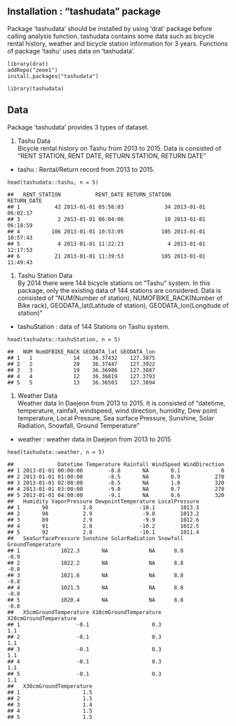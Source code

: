 Installation : “tashudata” package
----------------------------------

Package ‘tashudata’ should be installed by using ‘drat’ package before
calling analysis function. tashudata contains some data such as bicycle
rental history, weather and bicycle station information for 3 years.
Functions of package ‘tashu’ uses data on ‘tashudata’.

    library(drat)
    addRepo("zeee1")
    install.packages("tashudata")

    library(tashudata)

Data
----

Package ‘tashudata’ provides 3 types of dataset.

1.  Tashu Data  
    Bicycle rental history on Tashu from 2013 to 2015. Data is consisted
    of “RENT STATION, RENT DATE, RETURN STATION, RETURN DATE”

-   tashu : Rental/Return record from 2013 to 2015.

<!-- -->

    head(tashudata::tashu, n = 5)

    ##   RENT_STATION           RENT_DATE RETURN_STATION         RETURN_DATE
    ## 1           43 2013-01-01 05:56:03             34 2013-01-01 06:02:17
    ## 3            2 2013-01-01 06:04:06             10 2013-01-01 06:18:59
    ## 4          106 2013-01-01 10:53:05            105 2013-01-01 10:57:43
    ## 5            4 2013-01-01 11:22:23              4 2013-01-01 12:17:53
    ## 6           21 2013-01-01 11:39:53            105 2013-01-01 11:49:43

1.  Tashu Station Data  
    By 2014 there were 144 bicycle stations on “Tashu” system. In this
    package, only the existing data of 144 stations are considered. Data
    is consisted of “NUM(Number of station), NUMOFBIKE\_RACK(Number of
    Bike rack), GEODATA\_lat(Latitude of station),
    GEODATA\_lon(Longitude of station)”

-   tashuStation : data of 144 Stations on Tashu system.

<!-- -->

    head(tashudata::tashuStation, n = 5)

    ##   NUM NumOFBIKE_RACK GEODATA_lat GEODATA_lon
    ## 1   1             14    36.37432    127.3875
    ## 2   2             20    36.37447    127.3922
    ## 3   3             19    36.36986    127.3887
    ## 4   4             12    36.36819    127.3793
    ## 5   5             13    36.36503    127.3894

1.  Weather Data  
    Weather data In Daejeon from 2013 to 2015. It is consisted of
    “datetime, temperature, rainfall, windspeed, wind direction,
    humidity, Dew point temperature, Local Pressure, Sea surface
    Pressure, Sunshine, Solar Radiation, Snowfall, Ground Temperature”

-   weather : weather data in Daejeon from 2013 to 2015

<!-- -->

    head(tashudata::weather, n = 5)

    ##              Datetime Temperature Rainfall WindSpeed WindDirection
    ## 1 2013-01-01 00:00:00        -8.8       NA       0.1             0
    ## 2 2013-01-01 01:00:00        -8.5       NA       0.9           270
    ## 3 2013-01-01 02:00:00        -8.5       NA       1.0           320
    ## 4 2013-01-01 03:00:00        -9.0       NA       0.7           270
    ## 5 2013-01-01 04:00:00        -9.1       NA       0.6           320
    ##   Humidity VaporPressure DewpointTemperature LocalPressure
    ## 1       90           2.8               -10.1        1013.3
    ## 2       90           2.9                -9.8        1013.2
    ## 3       89           2.9                -9.9        1012.6
    ## 4       91           2.8               -10.2        1012.5
    ## 5       92           2.8               -10.1        1011.4
    ##   SeaSurfacePressure Sunshine SolarRadiation Snowfall GroundTemperature
    ## 1             1022.3       NA             NA      8.8              -0.9
    ## 2             1022.2       NA             NA      8.8              -0.8
    ## 3             1021.6       NA             NA      8.8              -0.8
    ## 4             1021.5       NA             NA      8.8              -0.8
    ## 5             1020.4       NA             NA      8.8              -0.8
    ##   X5cmGroundTemperature X10cmGroundTemperature X20cmGroundTemperature
    ## 1                  -0.1                    0.3                    1.1
    ## 2                  -0.1                    0.3                    1.1
    ## 3                  -0.1                    0.3                    1.1
    ## 4                  -0.1                    0.3                    1.1
    ## 5                  -0.1                    0.3                    1.1
    ##   X30cmGroundTemperature
    ## 1                    1.5
    ## 2                    1.5
    ## 3                    1.4
    ## 4                    1.5
    ## 5                    1.5
